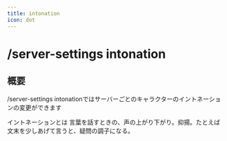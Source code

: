 ```yaml
---
title: intonation
icon: dot
---
```


# /server-settings intonation
## 概要
/server-settings intonationではサーバーごとのキャラクターのイントネーションの変更ができます

イントネーションとは
言葉を話すときの、声の上がり下がり。抑揚。たとえば文末を少しあげて言うと、疑問の調子になる。